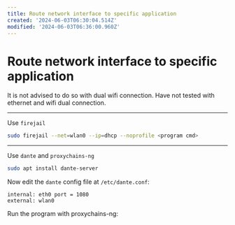 ```yaml
---
title: Route network interface to specific application
created: '2024-06-03T06:30:04.514Z'
modified: '2024-06-03T06:36:00.960Z'
---
```


# Route network interface to specific application

It is not advised to do so with dual wifi connection. Have not tested with ethernet and wifi dual connection.

---

Use `firejail`

```bash
sudo firejail --net=wlan0 --ip=dhcp --noprofile <program cmd>
```

---

Use `dante` and `proxychains-ng`

```bash
sudo apt install dante-server
```

Now edit the `dante` config file at `/etc/dante.conf`:

```
internal: eth0 port = 1080
external: wlan0
```

Run the program with proxychains-ng:

```bash

```
